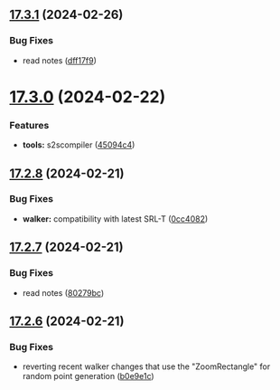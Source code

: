 ## [17.3.1](https://github.com/Torwent/WaspLib/compare/v17.3.0...v17.3.1) (2024-02-26)


### Bug Fixes

* read notes ([dff17f9](https://github.com/Torwent/WaspLib/commit/dff17f963cf665bbddaac30f78e3bfc07afc9016))



# [17.3.0](https://github.com/Torwent/WaspLib/compare/v17.2.8...v17.3.0) (2024-02-22)


### Features

* **tools:** s2scompiler ([45094c4](https://github.com/Torwent/WaspLib/commit/45094c4dc55f2c451f30b534ce4d9c82100d28d1))



## [17.2.8](https://github.com/Torwent/WaspLib/compare/v17.2.7...v17.2.8) (2024-02-21)


### Bug Fixes

* **walker:** compatibility with latest SRL-T ([0cc4082](https://github.com/Torwent/WaspLib/commit/0cc4082e79e9c7b8334532f8b9f1bbb355367f5d))



## [17.2.7](https://github.com/Torwent/WaspLib/compare/v17.2.6...v17.2.7) (2024-02-21)


### Bug Fixes

* read notes ([80279bc](https://github.com/Torwent/WaspLib/commit/80279bcfc8cc01ea95295c9dad30d90951b99c98))



## [17.2.6](https://github.com/Torwent/WaspLib/compare/v17.2.5...v17.2.6) (2024-02-21)


### Bug Fixes

* reverting recent walker changes that use the "ZoomRectangle" for random point generation ([b0e9e1c](https://github.com/Torwent/WaspLib/commit/b0e9e1c883d2173f4784fd41a94b9dee62f84f67))



